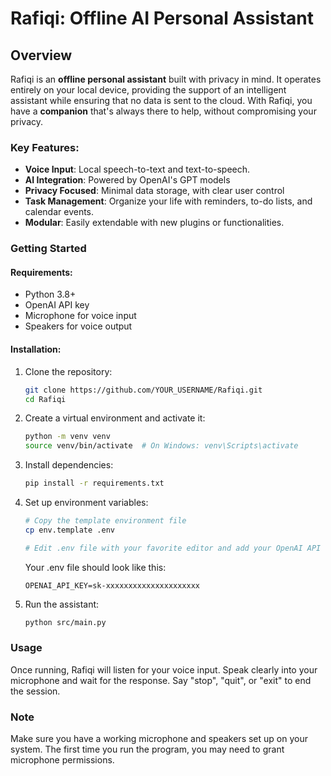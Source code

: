 # Rafiqi: Offline AI Personal Assistant

## Overview
Rafiqi is an **offline personal assistant** built with privacy in mind. It operates entirely on your local device, providing the support of an intelligent assistant while ensuring that no data is sent to the cloud. With Rafiqi, you have a **companion** that's always there to help, without compromising your privacy.

### Key Features:
- **Voice Input**: Local speech-to-text and text-to-speech.
- **AI Integration**: Powered by OpenAI's GPT models
- **Privacy Focused**: Minimal data storage, with clear user control
- **Task Management**: Organize your life with reminders, to-do lists, and calendar events.
- **Modular**: Easily extendable with new plugins or functionalities.

### Getting Started

#### Requirements:
- Python 3.8+
- OpenAI API key
- Microphone for voice input
- Speakers for voice output

#### Installation:
1. Clone the repository:
   ```bash
   git clone https://github.com/YOUR_USERNAME/Rafiqi.git
   cd Rafiqi
   ```

2. Create a virtual environment and activate it:
   ```bash
   python -m venv venv
   source venv/bin/activate  # On Windows: venv\Scripts\activate
   ```

3. Install dependencies:
   ```bash
   pip install -r requirements.txt
   ```

4. Set up environment variables:
   ```bash
   # Copy the template environment file
   cp env.template .env
   
   # Edit .env file with your favorite editor and add your OpenAI API key
   ```

   Your .env file should look like this:
   ```
   OPENAI_API_KEY=sk-xxxxxxxxxxxxxxxxxxxxx
   ```

5. Run the assistant:
   ```bash
   python src/main.py
   ```

### Usage
Once running, Rafiqi will listen for your voice input. Speak clearly into your microphone and wait for the response. Say "stop", "quit", or "exit" to end the session.

### Note
Make sure you have a working microphone and speakers set up on your system. The first time you run the program, you may need to grant microphone permissions.
